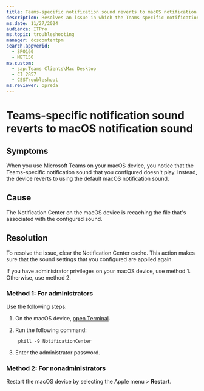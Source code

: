 ```yaml
---
title: Teams-specific notification sound reverts to macOS notification sound
description: Resolves an issue in which the Teams-specific notification sound that you configured doesn't play when you use Microsoft Teams on macOS devices.
ms.date: 11/27/2024
audience: ITPro
ms.topic: troubleshooting
manager: dcscontentpm
search.appverid: 
  - SPO160
  - MET150
ms.custom: 
  - sap:Teams Clients\Mac Desktop
  - CI 2857
  - CSSTroubleshoot
ms.reviewer: opreda
---
```


# Teams-specific notification sound reverts to macOS notification sound

## Symptoms

When you use Microsoft Teams on your macOS device, you notice that the Teams-specific notification sound that you configured doesn't play. Instead, the device reverts to using the default macOS notification sound.

## Cause

The Notification Center on the macOS device is recaching the file that's associated with the configured sound.

## Resolution

To resolve the issue, clear the Notification Center cache. This action makes sure that the sound settings that you configured are applied again.

If you have administrator privileges on your macOS device, use method 1. Otherwise, use method 2.

### Method 1: For administrators

Use the following steps:

1. On the macOS device, [open Terminal](https://support.apple.com/guide/terminal/apd5265185d-f365-44cb-8b09-71a064a42125/mac).
1. Run the following command:

   ```console
    pkill -9 NotificationCenter 
   ```

1. Enter the administrator password.

### Method 2: For nonadministrators

Restart the macOS device by selecting the Apple menu > **Restart**.
